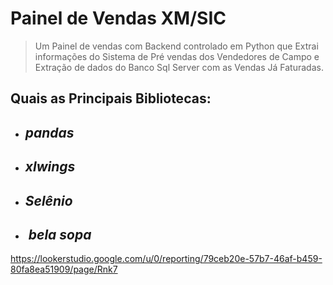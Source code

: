 <h1>Painel de Vendas XM/SIC</h1>

<blockquote>
<p>Um Painel de vendas com Backend controlado em Python que Extrai informa&ccedil;&otilde;es do Sistema de Pr&eacute; vendas dos Vendedores de Campo e Extra&ccedil;&atilde;o de dados do Banco Sql Server com as Vendas J&aacute; Faturadas.</p>
</blockquote>

<h2>Quais as Principais Bibliotecas:</h2>

<ul>
	<li>
	<h2><em>pandas</em>&nbsp;</h2>
	</li>
	<li>
	<h2><em>xlwings</em></h2>
	</li>
	<li>
	<h2><em>Sel&ecirc;nio</em>&nbsp;</h2>
	</li>
	<li>
	<h2>&nbsp;<em>bela sopa</em></h2>
	</li>
</ul>

<p><a href="https://lookerstudio.google.com/u/0/reporting/79ceb20e-57b7-46af-b459-80fa8ea51909/page/Rnk7">https://lookerstudio.google.com/u/0/reporting/79ceb20e-57b7-46af-b459-80fa8ea51909/page/Rnk7</a></p>

